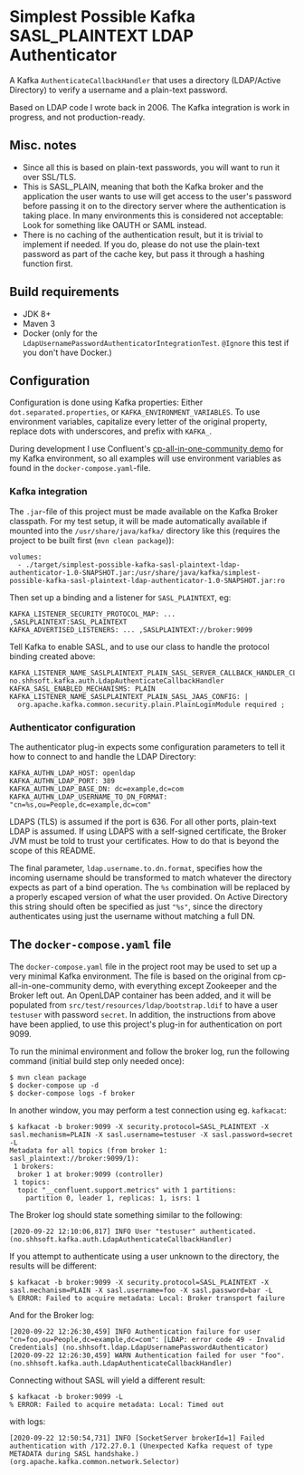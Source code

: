 # Simplest Possible Kafka SASL_PLAINTEXT LDAP Authenticator

A Kafka `AuthenticateCallbackHandler` that uses a directory (LDAP/Active
Directory) to verify a username and a plain-text password.

Based on LDAP code I wrote back in 2006. The Kafka integration is work
in progress, and not production-ready.

## Misc. notes

* Since all this is based on plain-text passwords, you will want to
  run it over SSL/TLS.
* This is SASL_PLAIN, meaning that both the Kafka broker and the
  application the user wants to use will get access to the user's
  password before passing it on to the directory server where the
  authentication is taking place. In many environments this is
  considered not acceptable: Look for something like OAUTH or SAML
  instead.
* There is no caching of the authentication result, but it is trivial to
  implement if needed. If you do, please do not use the plain-text
  password as part of the cache key, but pass it through a hashing
  function first.

## Build requirements

* JDK 8+
* Maven 3
* Docker (only for the `LdapUsernamePasswordAuthenticatorIntegrationTest`.
  `@Ignore` this test if you don't have Docker.)

## Configuration
  
Configuration is done using Kafka properties: Either
`dot.separated.properties`, or `KAFKA_ENVIRONMENT_VARIABLES`. To use
environment variables, capitalize every letter of the original property,
replace dots with underscores, and prefix with `KAFKA_`.

During development I use Confluent's
[cp-all-in-one-community demo](https://github.com/confluentinc/cp-all-in-one/tree/5.5.1-post/cp-all-in-one-community)
for my Kafka environment, so all examples will use environment variables
as found in the `docker-compose.yaml`-file.

### Kafka integration

The `.jar`-file of this project must be made available on the Kafka
Broker classpath. For my test setup, it will be made automatically
available if mounted into the `/usr/share/java/kafka/` directory
like this (requires the project to be built first
(`mvn clean package`)):
```
volumes:
  - ./target/simplest-possible-kafka-sasl-plaintext-ldap-authenticator-1.0-SNAPSHOT.jar:/usr/share/java/kafka/simplest-possible-kafka-sasl-plaintext-ldap-authenticator-1.0-SNAPSHOT.jar:ro
```
Then set up a binding and a listener for `SASL_PLAINTEXT`, eg:
```
KAFKA_LISTENER_SECURITY_PROTOCOL_MAP: ... ,SASLPLAINTEXT:SASL_PLAINTEXT
KAFKA_ADVERTISED_LISTENERS: ... ,SASLPLAINTEXT://broker:9099
```
Tell Kafka to enable SASL, and to use our class to handle the protocol
binding created above:
```
KAFKA_LISTENER_NAME_SASLPLAINTEXT_PLAIN_SASL_SERVER_CALLBACK_HANDLER_CLASS: no.shhsoft.kafka.auth.LdapAuthenticateCallbackHandler
KAFKA_SASL_ENABLED_MECHANISMS: PLAIN
KAFKA_LISTENER_NAME_SASLPLAINTEXT_PLAIN_SASL_JAAS_CONFIG: |
  org.apache.kafka.common.security.plain.PlainLoginModule required ;
```

### Authenticator configuration

The authenticator plug-in expects some configuration parameters to tell
it how to connect to and handle the LDAP Directory:
```
KAFKA_AUTHN_LDAP_HOST: openldap
KAFKA_AUTHN_LDAP_PORT: 389
KAFKA_AUTHN_LDAP_BASE_DN: dc=example,dc=com
KAFKA_AUTHN_LDAP_USERNAME_TO_DN_FORMAT: "cn=%s,ou=People,dc=example,dc=com"
```
LDAPS (TLS) is assumed if the port is 636. For all other ports, plain-text
LDAP is assumed. If using LDAPS with a self-signed certificate, the Broker JVM
must be told to trust your certificates. How to do that is beyond the scope
of this README.

The final parameter, `ldap.username.to.dn.format`, specifies how the incoming
username should be transformed to match whatever the directory expects as
part of a bind operation. The `%s` combination will be replaced by a properly
escaped version of what the user provided. On Active Directory this string
should often be specified as just `"%s"`, since the directory authenticates
using just the username without matching a full DN.

## The `docker-compose.yaml` file

The `docker-compose.yaml` file in the project root may be used to
set up a very minimal Kafka environment. The file is based on the
original from cp-all-in-one-community demo, with everything except
Zookeeper and the Broker left out. An OpenLDAP container has been
added, and it will be populated from
`src/test/resources/ldap/bootstrap.ldif` to have a user `testuser`
with password `secret`. In addition, the instructions from above
have been applied, to use this project's plug-in for authentication
on port 9099.

To run the minimal environment and follow the broker log, run the
following command (initial build step only needed once):
```
$ mvn clean package
$ docker-compose up -d
$ docker-compose logs -f broker
```
In another window, you may perform a test connection using
eg. `kafkacat`:

```
$ kafkacat -b broker:9099 -X security.protocol=SASL_PLAINTEXT -X sasl.mechanism=PLAIN -X sasl.username=testuser -X sasl.password=secret -L
Metadata for all topics (from broker 1: sasl_plaintext://broker:9099/1):
 1 brokers:
  broker 1 at broker:9099 (controller)
 1 topics:
  topic "__confluent.support.metrics" with 1 partitions:
    partition 0, leader 1, replicas: 1, isrs: 1
```
The Broker log should state something similar to the following:
```
[2020-09-22 12:10:06,817] INFO User "testuser" authenticated. (no.shhsoft.kafka.auth.LdapAuthenticateCallbackHandler)
```
If you attempt to authenticate using a user unknown to the directory,
the results will be different:
```
$ kafkacat -b broker:9099 -X security.protocol=SASL_PLAINTEXT -X sasl.mechanism=PLAIN -X sasl.username=foo -X sasl.password=bar -L
% ERROR: Failed to acquire metadata: Local: Broker transport failure
```
And for the Broker log:
```
[2020-09-22 12:26:30,459] INFO Authentication failure for user "cn=foo,ou=People,dc=example,dc=com": [LDAP: error code 49 - Invalid Credentials] (no.shhsoft.ldap.LdapUsernamePasswordAuthenticator)
[2020-09-22 12:26:30,459] WARN Authentication failed for user "foo". (no.shhsoft.kafka.auth.LdapAuthenticateCallbackHandler)
```
Connecting without SASL will yield a different result:
```
$ kafkacat -b broker:9099 -L
% ERROR: Failed to acquire metadata: Local: Timed out
```
with logs:
```
[2020-09-22 12:50:54,731] INFO [SocketServer brokerId=1] Failed authentication with /172.27.0.1 (Unexpected Kafka request of type METADATA during SASL handshake.) (org.apache.kafka.common.network.Selector)
```

